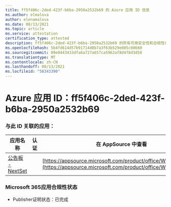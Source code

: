 ```yaml
---
title: ff5f406c-2ded-423f-b6ba-2950a2532b69 的 Azure 应用 ID 信息
ms.author: elmalova
author: elenamalova
ms.date: 08/13/2021
ms.topic: article
ms.service: attestation
certification_type: attested
description: ff5f406c-2ded-423f-b6ba-2950a2532b69 的所有可用安全性和合规性信息。
ms.openlocfilehash: 5b4fd614d57b91714d8b7a3f63b529e085c08660
ms.sourcegitcommit: 89e0443433dfa6a727a657ca5962af8d4f8d3d58
ms.translationtype: MT
ms.contentlocale: zh-CN
ms.lasthandoff: 08/13/2021
ms.locfileid: "58343390"
---
```

# <a name="azure-app-id-ff5f406c-2ded-423f-b6ba-2950a2532b69"></a>Azure 应用 ID：ff5f406c-2ded-423f-b6ba-2950a2532b69


### <a name="apps-associated-with-this-id"></a>与此 ID 关联的应用：
| **应用名称** | **认证** | **在 AppSource 中查看** |
|--------------|---------------|-----------------------|
| [公告板 - NextSet](https://docs.microsoft.com/microsoft-365-app-certification/forward/WA200002122) |  | [https://appsource.microsoft.com/product/office/WA200002122](https://appsource.microsoft.com/product/office/WA200002122) |

### <a name="microsoft-365-app-compliance-status"></a>Microsoft 365应用合规性状态
- Publisher证明状态：已完成
